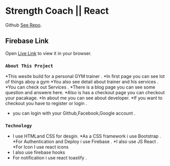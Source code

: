 # Strength Coach || React

Github [See Repo](https://github.com/programming-hero-web-course-4/independent-service-provider-BabluMia).

## Firebase Link
Open [Live Link](https://assignment-10-ad65f.web.app/) to view it in your browser.

### `About This Project`
*This wesite build for a personal GYM trainer .
*In first page you can see lot of things aboy a gym 
*You also see detail about trainer and his services .
*You can check out Services .
*There is a blog page you can see some question and answere here.
*Also is has a checkout page you can checkout your pacakage.
*In about me you can see about developer.
*If you want to checkout you have to register or login .
* you can login with your Github,Facebook,Google account .

### `Technology`

* I use HTMLand CSS for desgin.
*As a CSS framework i use Bootstrap .
*For Authentication and Deploy i use Firebase .
*I also use JS React .
*For Icon I use react icons
* I also use firebase hooks
* For notification i use react toastify .


